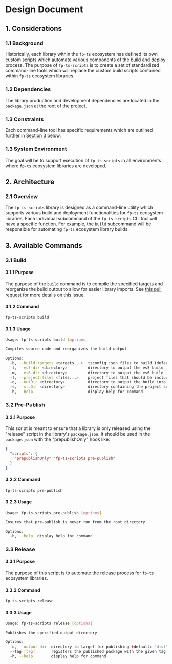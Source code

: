 # Design Document

## 1. Considerations

### 1.1 Background

Historically, each library within the `fp-ts` ecosystem has defined its own custom scripts which automate various components of the build and deploy process. The purpose of `fp-ts-scripts` is to create a set of standardized command-line tools which will replace the custom build scripts contained within `fp-ts` ecosystem libraries.

### 1.2 Dependencies

The library production and development dependencies are located in the `package.json` at the root of the project.

### 1.3 Constraints

Each command-line tool has specific requirements which are outlined further in [Section 3](#3-available-commands) below.

### 1.3 System Environment

The goal will be to support execution of `fp-ts-scripts` in all environments where `fp-ts` ecosystem libraries are developed.

## 2. Architecture

### 2.1 Overview

The `fp-ts-scripts` library is designed as a command-line utility which supports various build and deployment functionalities for `fp-ts` ecosystem libraries. Each individual subcommand of the `fp-ts-scripts` CLI tool will have a specific function. For example, the `build` subcommand will be responsible for automating `fp-ts` ecosystem library builds.

## 3. Available Commands

### 3.1 Build

#### 3.1.1 Purpose

The purpose of the `build` command is to compile the specified targets and reorganize the build output to allow for easier library imports. See [this pull request](https://github.com/gcanti/fp-ts/pull/1241) for more details on this issue.

#### 3.1.2 Command

```sh
fp-ts-scripts build
```

#### 3.1.3 Usage

```sh
Usage: fp-ts-scripts build [options]

Compiles source code and reorganizes the build output

Options:
  -b, --build-targets <targets...>  tsconfig.json files to build (default: ["tsconfig.json"])
  -l, --es5-dir <directory>         directory to output the es5 build into (default: "lib")
  -m, --es6-dir <directory>         directory to output the es6 build into (default: "es6")
  -f, --project-files <files...>    project files that should be included in the build (default: [])
  -o, --outDir <directory>          directory to output the build into (default: "dist")
  -s, --srcDir <directory>          directory containing the project source code (default: "src")
  -h, --help                        display help for command
```

### 3.2 Pre-Publish

#### 3.2.1 Purpose

This script is meant to ensure that a library is only released using the "release" script in the library's `package.json`. It should be used in the `package.json` with the "prepublishOnly" hook like:

```json
{
  "scripts": {
    "prepublishOnly" "fp-ts-scripts pre-publish"
  }
}
```

#### 3.2.2 Command

```sh
fp-ts-scripts pre-publish
```

#### 3.2.3 Usage

```sh
Usage: fp-ts-scripts pre-publish [options]

Ensures that pre-publish is never run from the root directory

Options:
  -h, --help  display help for command
```

### 3.3 Release

#### 3.3.1 Purpose

The purpose of this script is to automate the release process for `fp-ts` ecosystem libraries.

#### 3.3.2 Command

```sh
fp-ts-scripts release
```

#### 3.3.3 Usage

```sh
Usage: fp-ts-scripts release [options]

Publishes the specified output directory

Options:
  -o, --output-dir  directory to target for publishing (default: "dist")
  --tag [tag]       registers the published package with the given tag
  -h, --help        display help for command
```
